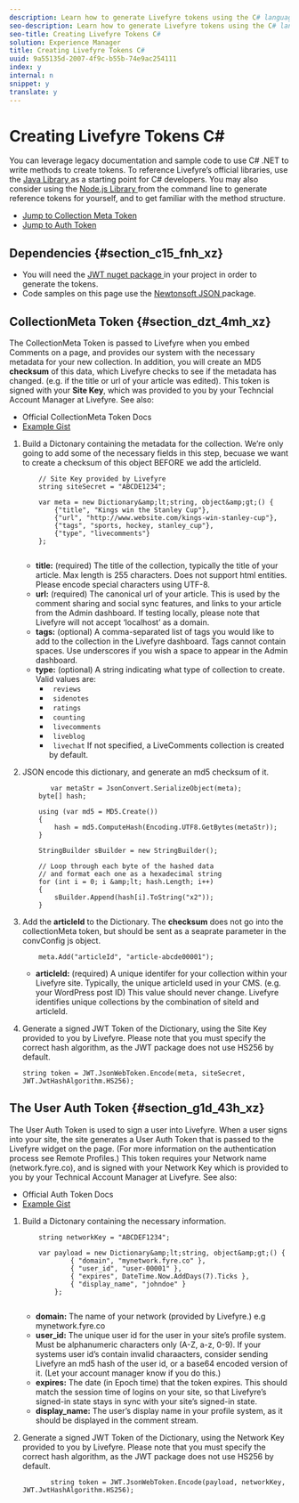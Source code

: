 ```yaml
---
description: Learn how to generate Livefyre tokens using the C# language.
seo-description: Learn how to generate Livefyre tokens using the C# language.
seo-title: Creating Livefyre Tokens C#
solution: Experience Manager
title: Creating Livefyre Tokens C#
uuid: 9a55135d-2007-4f9c-b55b-74e9ac254111
index: y
internal: n
snippet: y
translate: y
---
```


# Creating Livefyre Tokens C#

You can leverage legacy documentation and sample code to use C# .NET to write methods to create tokens.
To reference Livefyre’s official libraries, use the [ Java Library ](https://github.com/Livefyre/livefyre-java-utils) as a starting point for C# developers.
You may also consider using the [ Node.js Library ](https://github.com/Livefyre/livefyre-nodejs-utils) from the command line to generate reference tokens for yourself, and to get familiar with the method structure.

* [ Jump to Collection Meta Token ](https://gist.github.com/gibron/56cb9c7060bf4816c4c5#the-collectionMeta-token)
* [ Jump to Auth Token ](https://gist.github.com/gibron/56cb9c7060bf4816c4c5#the-auth-token)

## Dependencies {#section_c15_fnh_xz}


* You will need the [ JWT nuget package ](https://www.nuget.org/packages/JWT) in your project in order to generate the tokens.
* Code samples on this page use the [ Newtonsoft JSON ](https://www.nuget.org/packages/newtonsoft.json/) package.

## CollectionMeta Token {#section_dzt_4mh_xz}

The CollectionMeta Token is passed to Livefyre when you embed Comments on a page, and provides our system with the necessary metadata for your new collection. In addition, you will create an MD5 **checksum** of this data, which Livefyre checks to see if the metadata has changed. (e.g. if the title or url of your article was edited).
This token is signed with your **Site Key**, which was provided to you by your Techncial Account Manager at Livefyre.
See also:

* Official CollectionMeta Token Docs
* [ Example Gist ](https://gist.github.com/pcolombo/dbbea020618c521a2bd5)

1. Build a Dictonary containing the metadata for the collection. We’re only going to add some of the necessary fields in this step, becuase we want to create a checksum of this object BEFORE we add the articleId.

   ```
       // Site Key provided by Livefyre 
       string siteSecret = "ABCDE1234"; 
     
       var meta = new Dictionary&amp;lt;string, object&amp;gt;() { 
           {"title", "Kings win the Stanley Cup"}, 
           {"url", "http://www.website.com/kings-win-stanley-cup"}, 
           {"tags", "sports, hockey, stanley_cup"}, 
           {"type", "livecomments"} 
       }; 
     
   
   ```

    * **title:** (required) The title of the collection, typically the title of your article. Max length is 255 characters. Does not support html entities. Please encode special characters using UTF-8.
    * **url:** (required) The canonical url of your article. This is used by the comment sharing and social sync features, and links to your article from the Admin dashboard. If testing locally, please note that Livefyre will not accept ‘localhost’ as a domain.
    * **tags:** (optional) A comma-separated list of tags you would like to add to the collection in the Livefyre dashboard. Tags cannot contain spaces. Use underscores if you wish a space to appear in the Admin dashboard.
    * **type:** (optional) A string indicating what type of collection to create. Valid values are:     
        * ` reviews`
        * ` sidenotes`
        * ` ratings`
        * ` counting`
        * ` livecomments`
        * ` liveblog`
        * ` livechat`
      If not specified, a LiveComments collection is created by default.


1. JSON encode this dictionary, and generate an md5 checksum of it.

   ```
          var metaStr = JsonConvert.SerializeObject(meta); 
       byte[] hash; 
     
       using (var md5 = MD5.Create()) 
       { 
           hash = md5.ComputeHash(Encoding.UTF8.GetBytes(metaStr)); 
       } 
     
       StringBuilder sBuilder = new StringBuilder(); 
     
       // Loop through each byte of the hashed data  
       // and format each one as a hexadecimal string  
       for (int i = 0; i &amp;lt; hash.Length; i++) 
       { 
           sBuilder.Append(hash[i].ToString("x2")); 
       } 
   
   ```

1. Add the **articleId** to the Dictionary. The **checksum** does not go into the collectionMeta token, but should be sent as a seaprate parameter in the convConfig js object.

   ```
       meta.Add("articleId", "article-abcde00001"); 
   
   ```

    * **articleId:** (required) A unique identifer for your collection within your Livefyre site. Typically, the unique articleId used in your CMS. (e.g. your WordPress post ID) This value should never change. Livefyre identifies unique collections by the combination of siteId and articleId.


1. Generate a signed JWT Token of the Dictionary, using the Site Key provided to you by Livefyre. Please note that you must specify the correct hash algorithm, as the JWT package does not use HS256 by default.

   ```
   string token = JWT.JsonWebToken.Encode(meta, siteSecret, JWT.JwtHashAlgorithm.HS256);
   ```


## The User Auth Token {#section_g1d_43h_xz}

The User Auth Token is used to sign a user into Livefyre. When a user signs into your site, the site generates a User Auth Token that is passed to the Livefyre widget on the page. (For more information on the authentication process see Remote Profiles.)
This token requires your Network name (network.fyre.co), and is signed with your Network Key which is provided to you by your Technical Account Manager at Livefyre.
See also:

* Official Auth Token Docs
* [ Example Gist ](https://gist.github.com/pcolombo/7d7403172c28734c87e2)

1. Build a Dictonary containing the necessary information.

   ```
       string networkKey = "ABCDEF1234"; 
     
       var payload = new Dictionary&amp;lt;string, object&amp;gt;() {  
               { "domain", "mynetwork.fyre.co" }, 
               { "user_id", "user-00001" }, 
               { "expires", DateTime.Now.AddDays(7).Ticks }, 
               { "display_name", "johndoe" } 
           }; 
    
   ```

    * **domain:** The name of your network (provided by Livefyre.) e.g mynetwork.fyre.co
    * **user_id:** The unique user id for the user in your site’s profile system. Must be alphanumeric characters only (A-Z, a-z, 0-9). If your systems user id’s contain invalid charaacters, consider sending Livefyre an md5 hash of the user id, or a base64 encoded version of it. (Let your account manager know if you do this.)
    * **expires:** The date (in Epoch time) that the token expires. This should match the session time of logins on your site, so that Livefyre’s signed-in state stays in sync with your site’s signed-in state.
    * **display_name:** The user’s display name in your profile system, as it should be displayed in the comment stream.

1. Generate a signed JWT Token of the Dictionary, using the Network Key provided to you by Livefyre. Please note that you must specify the correct hash algorithm, as the JWT package does not use HS256 by default.

   ```
          string token = JWT.JsonWebToken.Encode(payload, networkKey, JWT.JwtHashAlgorithm.HS256);
   ```


